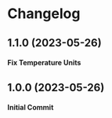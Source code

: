 # Changelog

## 1.1.0 (2023-05-26)

#### Fix Temperature Units

## 1.0.0 (2023-05-26)

#### Initial Commit
